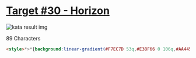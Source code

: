# [Target #30 - Horizon](https://cssbattle.dev/play/30)

![kata result img](https://cssbattle.dev/targets/30.png)

89 Characters

```HTML
<style>*>*{background:linear-gradient(#F7EC7D 53q,#E38F66 0 106q,#AA445F 0 212q,#62306D 0
```
